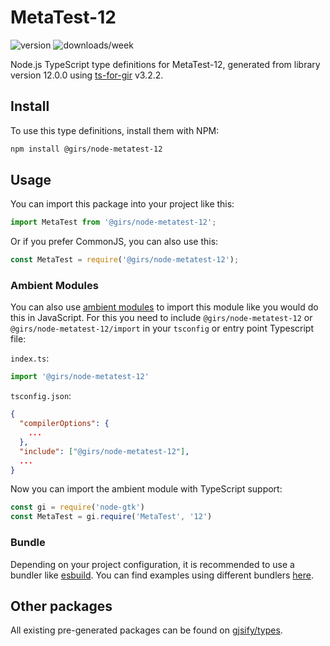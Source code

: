 
# MetaTest-12

![version](https://img.shields.io/npm/v/@girs/node-metatest-12)
![downloads/week](https://img.shields.io/npm/dw/@girs/node-metatest-12)


Node.js TypeScript type definitions for MetaTest-12, generated from library version 12.0.0 using [ts-for-gir](https://github.com/gjsify/ts-for-gir) v3.2.2.


## Install

To use this type definitions, install them with NPM:
```bash
npm install @girs/node-metatest-12
```

## Usage

You can import this package into your project like this:
```ts
import MetaTest from '@girs/node-metatest-12';
```

Or if you prefer CommonJS, you can also use this:
```ts
const MetaTest = require('@girs/node-metatest-12');
```

### Ambient Modules

You can also use [ambient modules](https://github.com/gjsify/ts-for-gir/tree/main/packages/cli#ambient-modules) to import this module like you would do this in JavaScript.
For this you need to include `@girs/node-metatest-12` or `@girs/node-metatest-12/import` in your `tsconfig` or entry point Typescript file:

`index.ts`:
```ts
import '@girs/node-metatest-12'
```

`tsconfig.json`:
```json
{
  "compilerOptions": {
    ...
  },
  "include": ["@girs/node-metatest-12"],
  ...
}
```

Now you can import the ambient module with TypeScript support: 

```ts
const gi = require('node-gtk')
const MetaTest = gi.require('MetaTest', '12')
```


### Bundle

Depending on your project configuration, it is recommended to use a bundler like [esbuild](https://esbuild.github.io/). You can find examples using different bundlers [here](https://github.com/gjsify/ts-for-gir/tree/main/examples).

## Other packages

All existing pre-generated packages can be found on [gjsify/types](https://github.com/gjsify/types).

